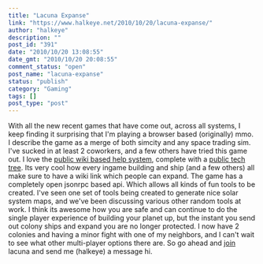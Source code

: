 ```yaml
---
title: "Lacuna Expanse"
link: "https://www.halkeye.net/2010/10/20/lacuna-expanse/"
author: "halkeye"
description: ""
post_id: "391"
date: "2010/10/20 13:08:55"
date_gmt: "2010/10/20 20:08:55"
comment_status: "open"
post_name: "lacuna-expanse"
status: "publish"
category: "Gaming"
tags: []
post_type: "post"
---
```


With all the new recent games that have come out, across all systems, I keep finding it surprising that I'm playing a browser based (originally) mmo. I describe the game as a merge of both simcity and any space trading sim. I've sucked in at least 2 coworkers, and a few others have tried this game out. I love the [public wiki based help system](http://community.lacunaexpanse.com/wiki), complete with a [public tech tree](http://community.lacunaexpanse.com/wiki/tech-tree). Its very cool how every ingame building and ship (and a few others) all make sure to have a wiki link which people can expand. The game has a completely open jsonrpc based api. Which allows all kinds of fun tools to be created. I've seen one set of tools being created to generate nice solar system maps, and we've been discussing various other random tools at work. I think its awesome how you are safe and can continue to do the single player experience of building your planet up, but the instant you send out colony ships and expand you are no longer protected. I now have 2 colonies and having a minor fight with one of my neighbors, and I can't wait to see what other multi-player options there are. So go ahead and [join](https://us1.lacunaexpanse.com/#referral=3989a52e-cbfb-35db-8592-e46f0bf902fa) lacuna and send me (halkeye) a message hi.